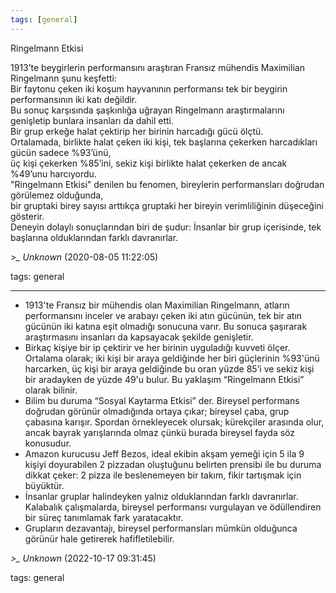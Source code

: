 ```yaml
---
tags: [general]
---
```


Ringelmann Etkisi

1913’te beygirlerin performansını araştıran Fransız mühendis Maximilian Ringelmann şunu keşfetti:   
Bir faytonu çeken iki koşum hayvanının performansı tek bir beygirin performansının iki katı değildir.   
Bu sonuç karşısında şaşkınlığa uğrayan Ringelmann araştırmalarını genişletip bunlara insanları da dahil etti.   
Bir grup erkeğe halat çektirip her birinin harcadığı gücü ölçtü.   
Ortalamada, birlikte halat çeken iki kişi, tek başlarına çekerken harcadıkları gücün sadece %93’ünü,   
üç kişi çekerken %85’ini, sekiz kişi birlikte halat çekerken de ancak %49’unu harcıyordu.  
"Ringelmann Etkisi" denilen bu fenomen, bireylerin performansları doğrudan görülemez olduğunda,   
bir gruptaki birey sayısı arttıkça gruptaki her bireyin verimliliğinin düşeceğini gösterir.  
Deneyin dolaylı sonuçlarından biri de şudur: İnsanlar bir grup içerisinde, tek başlarına olduklarından farklı davranırlar.

*>_ Unknown* (2020-08-05 11:22:05)

tags: general

---

- 1913'te Fransız bir mühendis olan Maximilian Ringelmann, atların performansını inceler ve arabayı çeken iki atın gücünün, tek bir atın gücünün iki katına eşit olmadığı sonucuna varır. Bu sonuca şaşırarak araştırmasını insanları da kapsayacak şekilde genişletir.
- Birkaç kişiye bir ip çektirir ve her birinin uyguladığı kuvveti ölçer. Ortalama olarak; iki kişi bir araya geldiğinde her biri güçlerinin %93'ünü harcarken, üç kişi bir araya geldiğinde bu oran yüzde 85’i ve sekiz kişi bir aradayken de yüzde 49'u bulur. Bu yaklaşım “Ringelmann Etkisi” olarak bilinir.
- Bilim bu duruma “Sosyal Kaytarma Etkisi” der. Bireysel performans doğrudan görünür olmadığında ortaya çıkar; bireysel çaba, grup çabasına karışır. Spordan örnekleyecek olursak; kürekçiler arasında olur, ancak bayrak yarışlarında olmaz çünkü burada bireysel fayda söz konusudur.	
- Amazon kurucusu Jeff Bezos, ideal ekibin akşam yemeği için 5 ila 9 kişiyi doyurabilen 2 pizzadan oluştuğunu belirten prensibi ile bu duruma dikkat çeker: 2 pizza ile beslenemeyen bir takım, fikir tartışmak için büyüktür.
- İnsanlar gruplar halindeyken yalnız olduklarından farklı davranırlar. Kalabalık çalışmalarda, bireysel performansı vurgulayan ve ödüllendiren bir süreç tanımlamak fark yaratacaktır.
- Grupların dezavantajı, bireysel performansları mümkün olduğunca görünür hale getirerek hafifletilebilir.

*>_ Unknown* (2022-10-17 09:31:45)

tags: general

